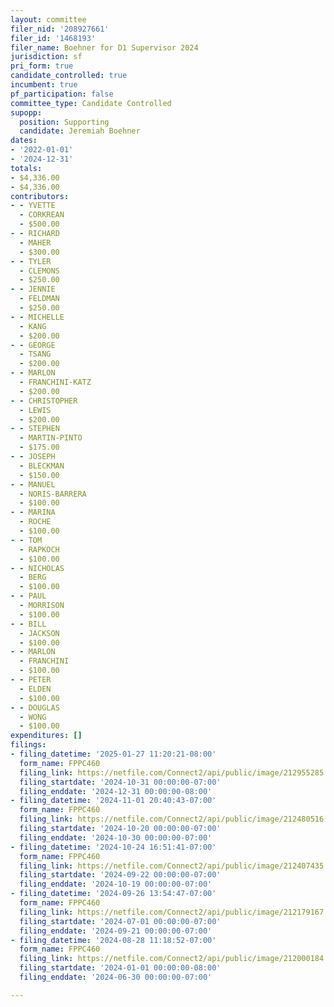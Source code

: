 ```yaml
---
layout: committee
filer_nid: '208927661'
filer_id: '1468193'
filer_name: Boehner for D1 Supervisor 2024
jurisdiction: sf
pri_form: true
candidate_controlled: true
incumbent: true
pf_participation: false
committee_type: Candidate Controlled
supopp:
  position: Supporting
  candidate: Jeremiah Boehner
dates:
- '2022-01-01'
- '2024-12-31'
totals:
- $4,336.00
- $4,336.00
contributors:
- - YVETTE
  - CORKREAN
  - $500.00
- - RICHARD
  - MAHER
  - $300.00
- - TYLER
  - CLEMONS
  - $250.00
- - JENNIE
  - FELDMAN
  - $250.00
- - MICHELLE
  - KANG
  - $200.00
- - GEORGE
  - TSANG
  - $200.00
- - MARLON
  - FRANCHINI-KATZ
  - $200.00
- - CHRISTOPHER
  - LEWIS
  - $200.00
- - STEPHEN
  - MARTIN-PINTO
  - $175.00
- - JOSEPH
  - BLECKMAN
  - $150.00
- - MANUEL
  - NORIS-BARRERA
  - $100.00
- - MARINA
  - ROCHE
  - $100.00
- - TOM
  - RAPKOCH
  - $100.00
- - NICHOLAS
  - BERG
  - $100.00
- - PAUL
  - MORRISON
  - $100.00
- - BILL
  - JACKSON
  - $100.00
- - MARLON
  - FRANCHINI
  - $100.00
- - PETER
  - ELDEN
  - $100.00
- - DOUGLAS
  - WONG
  - $100.00
expenditures: []
filings:
- filing_datetime: '2025-01-27 11:20:21-08:00'
  form_name: FPPC460
  filing_link: https://netfile.com/Connect2/api/public/image/212955285
  filing_startdate: '2024-10-31 00:00:00-07:00'
  filing_enddate: '2024-12-31 00:00:00-08:00'
- filing_datetime: '2024-11-01 20:40:43-07:00'
  form_name: FPPC460
  filing_link: https://netfile.com/Connect2/api/public/image/212480516
  filing_startdate: '2024-10-20 00:00:00-07:00'
  filing_enddate: '2024-10-30 00:00:00-07:00'
- filing_datetime: '2024-10-24 16:51:41-07:00'
  form_name: FPPC460
  filing_link: https://netfile.com/Connect2/api/public/image/212407435
  filing_startdate: '2024-09-22 00:00:00-07:00'
  filing_enddate: '2024-10-19 00:00:00-07:00'
- filing_datetime: '2024-09-26 13:54:47-07:00'
  form_name: FPPC460
  filing_link: https://netfile.com/Connect2/api/public/image/212179167
  filing_startdate: '2024-07-01 00:00:00-07:00'
  filing_enddate: '2024-09-21 00:00:00-07:00'
- filing_datetime: '2024-08-28 11:18:52-07:00'
  form_name: FPPC460
  filing_link: https://netfile.com/Connect2/api/public/image/212000184
  filing_startdate: '2024-01-01 00:00:00-08:00'
  filing_enddate: '2024-06-30 00:00:00-07:00'

---
```

